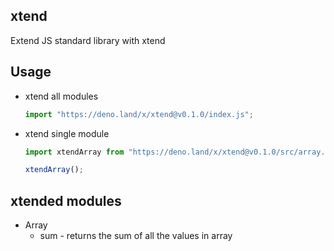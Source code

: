 ## xtend

Extend JS standard library with xtend

## Usage

- xtend all modules
  ```js
  import "https://deno.land/x/xtend@v0.1.0/index.js";
  ```

- xtend single module
  ```js
  import xtendArray from "https://deno.land/x/xtend@v0.1.0/src/array.js";

  xtendArray();
  ```

## xtended modules

- Array
  - sum - returns the sum of all the values in array
